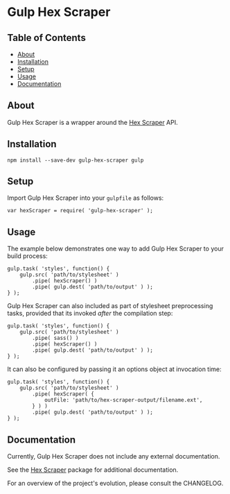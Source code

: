 # Gulp Hex Scraper

## Table of Contents
- [About](#about)
- [Installation](#installation)
- [Setup](#setup)
- [Usage](#usage)
- [Documentation](#documentation)

## About
Gulp Hex Scraper is a wrapper around the [Hex Scraper](https://npmjs.com/package/hex-scraper) API.

## Installation
```
npm install --save-dev gulp-hex-scraper gulp
```

## Setup
Import Gulp Hex Scraper into your `gulpfile` as follows:

```
var hexScraper = require( 'gulp-hex-scraper' );
```

## Usage
The example below demonstrates one way to add Gulp Hex Scraper to your build process:

```
gulp.task( 'styles', function() {
	gulp.src( 'path/to/stylesheet' )
		.pipe( hexScraper() )
		.pipe( gulp.dest( 'path/to/output' ) );
} );
```

Gulp Hex Scraper can also included as part of stylesheet preprocessing tasks, provided that its invoked *after* the compilation step:

```
gulp.task( 'styles', function() {
	gulp.src( 'path/to/stylesheet' )
		.pipe( sass() )
		.pipe( hexScraper() )
		.pipe( gulp.dest( 'path/to/output' ) );
} );
```

It can also be configured by passing it an options object at invocation time:

```
gulp.task( 'styles', function() {
	gulp.src( 'path/to/stylesheet' )
		.pipe( hexScraper( {
			outFile: 'path/to/hex-scraper-output/filename.ext',
		} ) )
		.pipe( gulp.dest( 'path/to/output' ) );
} );
```

## Documentation
Currently, Gulp Hex Scraper does not include any external documentation.

See the [Hex Scraper](https://npmjs.com/package/hex-scraper) package for additional documentation.

For an overview of the project's evolution, please consult the CHANGELOG.
